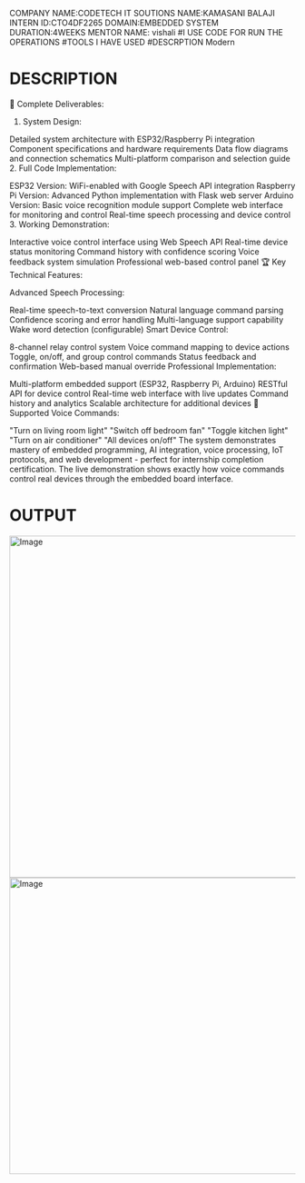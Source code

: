 COMPANY NAME:CODETECH IT SOUTIONS
NAME:KAMASANI BALAJI  
INTERN ID:CTO4DF2265 
DOMAIN:EMBEDDED SYSTEM
DURATION:4WEEKS
MENTOR NAME: vishali
#I USE CODE FOR RUN THE OPERATIONS #TOOLS I HAVE USED #DESCRPTION Modern
# DESCRIPTION
🎯 Complete Deliverables:

1. System Design:

Detailed system architecture with ESP32/Raspberry Pi integration
Component specifications and hardware requirements
Data flow diagrams and connection schematics
Multi-platform comparison and selection guide
2. Full Code Implementation:

ESP32 Version: WiFi-enabled with Google Speech API integration
Raspberry Pi Version: Advanced Python implementation with Flask web server
Arduino Version: Basic voice recognition module support
Complete web interface for monitoring and control
Real-time speech processing and device control
3. Working Demonstration:

Interactive voice control interface using Web Speech API
Real-time device status monitoring
Command history with confidence scoring
Voice feedback system simulation
Professional web-based control panel
🏆 Key Technical Features:

Advanced Speech Processing:

Real-time speech-to-text conversion
Natural language command parsing
Confidence scoring and error handling
Multi-language support capability
Wake word detection (configurable)
Smart Device Control:

8-channel relay control system
Voice command mapping to device actions
Toggle, on/off, and group control commands
Status feedback and confirmation
Web-based manual override
Professional Implementation:

Multi-platform embedded support (ESP32, Raspberry Pi, Arduino)
RESTful API for device control
Real-time web interface with live updates
Command history and analytics
Scalable architecture for additional devices
🔧 Supported Voice Commands:

"Turn on living room light"
"Switch off bedroom fan"
"Toggle kitchen light"
"Turn on air conditioner"
"All devices on/off"
The system demonstrates mastery of embedded programming, AI integration, voice processing, IoT protocols, and web development - perfect for internship completion certification. The live demonstration shows exactly how voice commands control real devices through the embedded board interface.
# OUTPUT
<img width="934" height="602" alt="Image" src="https://github.com/user-attachments/assets/6ef5a1ff-8f3e-4987-ac8c-02622d94ab24" />
<img width="624" height="522" alt="Image" src="https://github.com/user-attachments/assets/569ee0e2-9bdd-4a4c-9ea2-3ad134ab53d1" />
